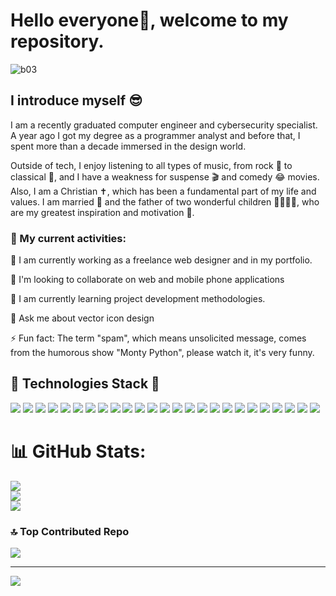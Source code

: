 # Hello everyone👋, welcome to my repository.
![b03](https://github.com/Emilio-Olivares/Emilio-Olivares/assets/159938168/245dc523-d66b-45f4-93cf-08f9b7f15c03)
## I introduce myself :sunglasses:

I am a recently graduated computer engineer and cybersecurity specialist. A year ago I got my degree as a programmer analyst and before that, I spent more than a decade immersed in the design world.

Outside of tech, I enjoy listening to all types of music, from rock 🎸 to classical 🎻, and I have a weakness for suspense 🎬 and comedy 😂 movies. Also, I am a Christian ✝️, which has been a fundamental part of my life and values. I am married 💑 and the father of two wonderful children 👨‍👩‍👦‍👦, who are my greatest inspiration and motivation 🚀.

### 🌟 My current activities:
🔭 I am currently working as a freelance web designer and in my portfolio.


👯 I'm looking to collaborate on web and mobile phone applications


🌱 I am currently learning project development methodologies.


💬 Ask me about vector icon design


⚡ Fun fact: The term "spam", which means unsolicited message, comes from the humorous show "Monty Python", please watch it, it's very funny.

## 🔧 Technologies Stack 🔧
![](https://img.shields.io/badge/OS-Windows-informational?style=for-the-badged&logo=windows&logoColor=white&color=E87722)
![](https://img.shields.io/badge/OS-Linux-informational?style=flat&logo=linux&logoColor=white&color=E87722)
![](https://img.shields.io/badge/Desing-InkScape-informational?style=flat&logo=inkscape&logoColor=white&color=753BBD)
![](https://img.shields.io/badge/Desing-Adobe%20Illustrator-informational?style=flat&logo=adobeillustrator&logoColor=white&color=753BBD)
![](https://img.shields.io/badge/Desing-AutoCAD-informational?style=flat&logo=autocad&logoColor=white&color=753BBD)
![](https://img.shields.io/badge/Video-Filmora-informational?style=flat&logo=wondershare&logoColor=white&color=012169)
![](https://img.shields.io/badge/Code-HTML5-informational?style=flat&logo=html5&logoColor=white&color=00B2A9)
![](https://img.shields.io/badge/Code-CSS3-informational?style=flat&logo=css3&logoColor=white&color=00B2A9)
![](https://img.shields.io/badge/Code-Boostrap-informational?style=flat&logo=bootstrap&logoColor=white&color=00B2A9)
![](https://img.shields.io/badge/Code-PHP-informational?style=flat&logo=php&logoColor=white&color=00B2A9)
![](https://img.shields.io/badge/Code-JavaScript-informational?style=flat&logo=javascript&logoColor=white&color=00B2A9)
![](https://img.shields.io/badge/Code-C%20Sharp-informational?style=flat&logo=csharp&logoColor=white&color=00B2A9)
![](https://img.shields.io/badge/Code-MySQL-informational?style=flat&logo=mysql&logoColor=white&color=00B2A9)
![](https://img.shields.io/badge/GitHub-Git-informational?style=flat&logo=git&logoColor=white&color=EDD100)
![](https://img.shields.io/badge/IDE-VSCode-informational?style=flat&logo=visualstudiocode&logoColor=white&color=658D1B)
![](https://img.shields.io/badge/IDE-Visual%20Studio-informational?style=flat&logo=visualstudio&logoColor=white&color=658D1B)
![](https://img.shields.io/badge/Cibersecurity-Kali%20Lunux-informational?style=flat&logo=kalilinux&logoColor=white&color=BE3A34)
![](https://img.shields.io/badge/Cibersecurity-Security%20Onion-informational?style=flat&logo=torproject&logoColor=white&color=BE3A34)
![](https://img.shields.io/badge/Cibersecurity-Wireshark-informational?style=flat&logo=wireshark&logoColor=white&color=BE3A34)
![](https://img.shields.io/badge/Cibersecurity-pfSense-informational?style=flat&logo=pfsense&logoColor=white&color=BE3A34)
![](https://img.shields.io/badge/Cibersecurity-Metasploit-informational?style=flat&logo=metasploit&logoColor=white&color=BE3A34)
![](https://img.shields.io/badge/Cibersecurity-Burp%20Suite-informational?style=flat&logo=conventionalcommits&logoColor=white&color=BE3A34)
![](https://img.shields.io/badge/Cibersecurity-SQLMap-informational?style=flat&logo=conventionalcommits&logoColor=white&color=BE3A34)
![](https://img.shields.io/badge/Cibersecurity-THC-Hydra-informational?style=flat&logo=conventionalcommits&logoColor=white&color=BE3A34)
![](https://img.shields.io/badge/Cibersecurity-Bettercap-informational?style=flat&logo=conventionalcommits&logoColor=white&color=BE3A34)

# 📊 GitHub Stats:
![](https://github-readme-stats.vercel.app/api?username=Emilio-Olivares&theme=dark&hide_border=false&include_all_commits=false&count_private=false)<br/>
![](https://github-readme-streak-stats.herokuapp.com/?user=Emilio-Olivares&theme=dark&hide_border=false)<br/>
![](https://github-readme-stats.vercel.app/api/top-langs/?username=Emilio-Olivares&theme=dark&hide_border=false&include_all_commits=false&count_private=false&layout=compact)

### 🔝 Top Contributed Repo
![](https://github-contributor-stats.vercel.app/api?username=Emilio-Olivares&limit=5&theme=oldie&combine_all_yearly_contributions=true)

---
[![](https://visitcount.itsvg.in/api?id=Emilio-Olivares&icon=0&color=0)](https://visitcount.itsvg.in)


<!--
**Emilio-Olivares/Emilio-Olivares** is a ✨ _special_ ✨ repository because its `README.md` (this file) appears on your GitHub profile.

Here are some ideas to get you started:

- 🔭 I’m currently working on ...
- 🌱 I’m currently learning ...
- 👯 I’m looking to collaborate on ...
- 🤔 I’m looking for help with ...
- 💬 Ask me about ...
- 📫 How to reach me: ...
- 😄 Pronouns: ...
- ⚡ Fun fact: ...
-->
